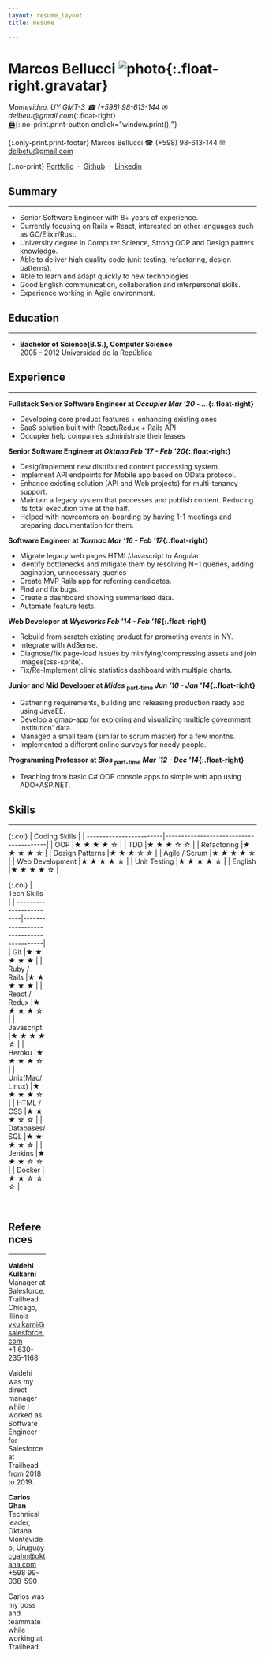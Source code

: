 ```yaml
---
layout: resume_layout
title: Resume

---
```


# Marcos Bellucci ![photo](https://s.gravatar.com/avatar/aa13dc88f709dd1b1ec9b6b24e85089f?s=80){:.float-right.gravatar}
_Montevideo, UY GMT-3_   _&#9742; (+598) 98-613-144 &#9993; delbetu@gmail.com_{:.float-right}  
[:printer:](){:.no-print.print-button onclick="window.print();"}

{:.only-print.print-footer}
Marcos Bellucci &#9742; (+598) 98-613-144 &#9993; delbetu@gmail.com

{:.no-print}
 [Portfolio](https://delbetu.github.io) &nbsp;&middot;&nbsp;
 [Github](https://github.com/delbetu) &nbsp;&middot;&nbsp;
 [Linkedin](https://www.linkedin.com/in/marcos-bellucci-fratti-76b07918/?locale=en_US)

## Summary
---
- Senior Software Engineer with 8+ years of experience.
- Currently focusing on Rails + React, interested on other languages such as GO/Elixir/Rust.
- University degree in Computer Science, Strong OOP and Design patters knowledge.
- Able to deliver high quality code (unit testing, refactoring, design patterns).
- Able to learn and adapt quickly to new technologies
- Good English communication, collaboration and interpersonal skills.
- Experience working in Agile environment.


## Education
---
* **Bachelor of Science(B.S.), Computer Science**  
 2005 - 2012 Universidad de la República 

## Experience
---

**Fullstack Senior Software Engineer at *Occupier*                       *Mar '20 - ...*{:.float-right}**
 - Developing core product features + enhancing existing ones
 - SaaS solution built with React/Redux + Rails API
 - Occupier help companies administrate their leases

**Senior Software Engineer at *Oktana*                       *Feb '17 - Feb '20*{:.float-right}**
 - Desig/implement new distributed content processing system.
 - Implement API endpoints for Mobile app based on OData protocol.
 - Enhance existing solution (API and Web projects) for multi-tenancy support.
 - Maintain a legacy system that processes and publish content. Reducing its total execution time at the half.
 - Helped with newcomers on-boarding by having 1-1 meetings and preparing documentation for them.


**Software Engineer at *Tarmac*                              *Mar '16 - Feb '17*{:.float-right}**
 - Migrate legacy web pages HTML/Javascript to Angular.
 - Identify bottlenecks and mitigate them by resolving N+1 queries, adding pagination, unnecessary queries
 - Create MVP Rails app for referring candidates.
 - Find and fix bugs.
 - Create a dashboard showing summarised data.
 - Automate feature tests.


**Web Developer at *Wyeworks*                                *Feb '14 - Feb '16*{:.float-right}**
 - Rebuild from scratch existing product for promoting events in NY.
 - Integrate with AdSense.
 - Diagnose/fix page-load issues by minifying/compressing assets and join images(css-sprite).
 - Fix/Re-Implement clinic statistics dashboard with multiple charts.


**Junior and Mid Developer at *Mides* <sub>part-time</sub> *Jun '10 - Jan '14*{:.float-right}**
 - Gathering requirements, building and releasing production ready app using JavaEE.
 - Develop a gmap-app for exploring and visualizing multiple government institution' data.
 - Managed a small team (similar to scrum master) for a few months.
 - Implemented a different online surveys for needy people.
<!--- Qflow -> -->


**Programming Professor at *Bios*  <sub>part-time</sub>    *Mar '12 - Dec '14*{:.float-right}**
 - Teaching from basic C# OOP console apps to simple web app using ADO+ASP.NET.

<div class='pagebreak'></div>

## Skills
---

{:.col}
|    Coding Skills      |                                        |
------------------------|----------------------------------------|
| OOP                   |&#9733; &#9733; &#9733; &#9733; &#9734; |
| TDD                   |&#9733; &#9733; &#9733; &#9734; &#9734; |
| Refactoring           |&#9733; &#9733; &#9733; &#9733; &#9734; |
| Design Patterns       |&#9733; &#9733; &#9733; &#9734; &#9734; |
| Agile / Scrum         |&#9733; &#9733; &#9733; &#9733; &#9734; |
| Web Development       |&#9733; &#9733; &#9733; &#9733; &#9734; |
| Unit Testing          |&#9733; &#9733; &#9733; &#9733; &#9734; |
| English               |&#9733; &#9733; &#9733; &#9733; &#9734; |

<div class='col' style='width: 15%'/>

{:.col}
|    Tech Skills        |                                        |
------------------------|----------------------------------------|
| Git                   |&#9733; &#9733; &#9733; &#9733; &#9733; |
| Ruby / Rails          |&#9733; &#9733; &#9733; &#9733; &#9733; |
| React / Redux         |&#9733; &#9733; &#9733; &#9733; &#9734; |
| Javascript            |&#9733; &#9733; &#9733; &#9733; &#9734; |
| Heroku                |&#9733; &#9733; &#9733; &#9733; &#9734; |
| Unix(Mac/Linux)       |&#9733; &#9733; &#9733; &#9733; &#9734; |
| HTML / CSS            |&#9733; &#9733; &#9733; &#9734; &#9734; |
| Databases/SQL         |&#9733; &#9733; &#9733; &#9733; &#9734; |
| Jenkins               |&#9733; &#9733; &#9733; &#9734; &#9734; |
| Docker                |&#9733; &#9733; &#9734; &#9734; &#9734; |

<br/>

## References
---

**Vaidehi Kulkarni**  
Manager at Salesforce, Trailhead  
Chicago, Illinois  
vkulkarni@salesforce.com  
+1 630-235-1168  

Vaidehi was my direct manager while I worked as Software Engineer for Salesforce at Trailhead from 2018 to 2019.

**Carlos Ghan**  
Technical leader, Oktana  
Montevideo, Uruguay  
cgahn@oktana.com  
+598 99-038-590  

Carlos was my boss and teammate while working at Trailhead.

<!--
Expressed Skills
---
- [X] Collaboration, communication
- [X] English
- [X] Hard skills
- [X] Fast learning
- [X] Constant Improving
- [X] Strong problem solving and analytical skills

TODO
---
- Cambiar la fuente san serif se lee bien, todo con la misma letra, tamanio que se lea bien.
- Check spelling mistakes
- Arreglar los periodos en los que trabaje, en el documento de la caja de profesionales estaba bien.
-->
